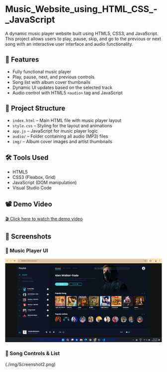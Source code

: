 # Music_Website_using_HTML_CSS_-_JavaScript
A dynamic music player website built using HTML5, CSS3, and JavaScript. This project allows users to play, pause, skip, and go to the previous or next song with an interactive user interface and audio functionality.

## 🚀 Features

- Fully functional music player
- Play, pause, next, and previous controls
- Song list with album cover thumbnails
- Dynamic UI updates based on the selected track
- Audio control with HTML5 `<audio>` tag and JavaScript

## 📁 Project Structure

- `index.html` – Main HTML file with music player layout
- `style.css` – Styling for the layout and animations
- `app.js` – JavaScript for music player logic
- `audio/` – Folder containing all audio (MP3) files
- `img/` – Album cover images and artist thumbnails

## 🛠️ Tools Used

- HTML5
- CSS3 (Flexbox, Grid)
- JavaScript (DOM manipulation)
- Visual Studio Code

## 📽️ Demo Video

[🎬 Click here to watch the demo video](./img/demoRec.mp4)

## 📸 Screenshots

### 🎵 Music Player UI
![Homepage](./img/Screenshot1.png)

### 🎼 Song Controls & List
(./img/Screenshot2.png)

